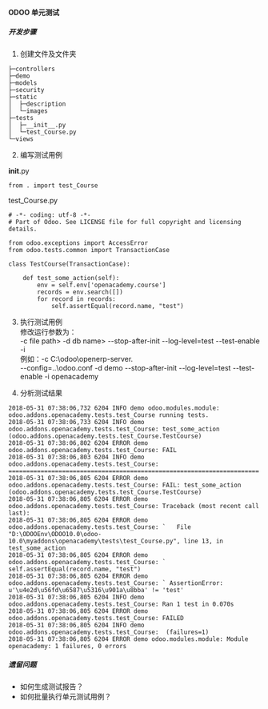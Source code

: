 #### ODOO 单元测试

##### 开发步骤
1. 创建文件及文件夹
```
├─controllers
├─demo
├─models
├─security
├─static
│  ├─description
│  └─images
├─tests
│  ├─__init__.py
│  └─test_Course.py
└─views
```
2. 编写测试用例

__init__.py

```
from . import test_Course
```
test_Course.py

```
# -*- coding: utf-8 -*-
# Part of Odoo. See LICENSE file for full copyright and licensing details.

from odoo.exceptions import AccessError
from odoo.tests.common import TransactionCase

class TestCourse(TransactionCase):

    def test_some_action(self):
        env = self.env['openacademy.course']
        records = env.search([])
        for record in records:
            self.assertEqual(record.name, "test")
```


3. 执行测试用例
<br/>修改运行参数为：
<br/>-c file path> -d db name> --stop-after-init --log-level=test --test-enable -i
<br/>例如：-c C:\odoo\openerp-server.
<br/>--config=..\odoo.conf -d demo  --stop-after-init --log-level=test --test-enable -i openacademy

4. 分析测试结果

```
2018-05-31 07:38:06,732 6204 INFO demo odoo.modules.module: odoo.addons.openacademy.tests.test_Course running tests.
2018-05-31 07:38:06,733 6204 INFO demo odoo.addons.openacademy.tests.test_Course: test_some_action (odoo.addons.openacademy.tests.test_Course.TestCourse)
2018-05-31 07:38:06,802 6204 ERROR demo odoo.addons.openacademy.tests.test_Course: FAIL
2018-05-31 07:38:06,803 6204 INFO demo odoo.addons.openacademy.tests.test_Course: ======================================================================
2018-05-31 07:38:06,805 6204 ERROR demo odoo.addons.openacademy.tests.test_Course: FAIL: test_some_action (odoo.addons.openacademy.tests.test_Course.TestCourse)
2018-05-31 07:38:06,805 6204 ERROR demo odoo.addons.openacademy.tests.test_Course: Traceback (most recent call last):
2018-05-31 07:38:06,805 6204 ERROR demo odoo.addons.openacademy.tests.test_Course: `   File "D:\ODOOEnv\ODOO10.0\odoo-10.0\myaddons\openacademy\tests\test_Course.py", line 13, in test_some_action
2018-05-31 07:38:06,805 6204 ERROR demo odoo.addons.openacademy.tests.test_Course: `     self.assertEqual(record.name, "test")
2018-05-31 07:38:06,805 6204 ERROR demo odoo.addons.openacademy.tests.test_Course: ` AssertionError: u'\u4e2d\u56fd\u6587\u5316\u901a\u8bba' != 'test'
2018-05-31 07:38:06,805 6204 INFO demo odoo.addons.openacademy.tests.test_Course: Ran 1 test in 0.070s
2018-05-31 07:38:06,805 6204 ERROR demo odoo.addons.openacademy.tests.test_Course: FAILED
2018-05-31 07:38:06,805 6204 INFO demo odoo.addons.openacademy.tests.test_Course:  (failures=1)
2018-05-31 07:38:06,805 6204 ERROR demo odoo.modules.module: Module openacademy: 1 failures, 0 errors
```


##### 遗留问题
- 如何生成测试报告？
- 如何批量执行单元测试用例？

